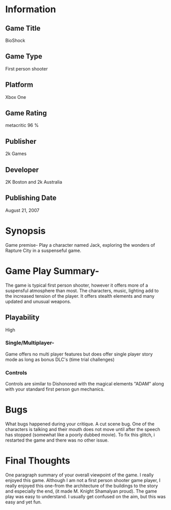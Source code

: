 # Information
## Game Title
BioShock
## Game Type
First person shooter
## Platform
Xbox One 
## Game Rating
metacritic  96 %
## Publisher
2k Games
## Developer
2K  Boston and 2k Australia
## Publishing Date
August 21, 2007
# Synopsis
Game premise-
Play a character named Jack, exploring the wonders of Rapture City in a suspenseful game.

# Game Play Summary-
The game is typical first person shooter, however it offers more of a suspensful atmosphere than most. The characters, music, lighting add to the increased tension of the player. It offers stealth elements and many updated and unusual weapons.

## Playability
 High
### Single/Multiplayer-
Game offers no multi player features but does offer single player story mode as long as bonus DLC's (time trial challenges) 
### Controls
Controls are similar to Dishonored with the magical elements "ADAM" along with your standard first person gun mechanics.

# Bugs
What bugs happened during your critique.
A cut scene bug. One of the characters is talking and their mouth does not move until after the speech has stopped (somewhat like a poorly dubbed movie). To fix this glitch, i restarted the game and there was no other issue.

# Final Thoughts
One paragraph summary of your overall viewpoint of the game.
I really enjoyed this game. Although I am not a first person shooter game player, I really enjoyed this one-from the architecture of the buildings to the story and especially the end, (it made M. Knight Shamalyan proud). The game play was easy to understand. I usually get confused on the aim, but this was easy and yet fun.

